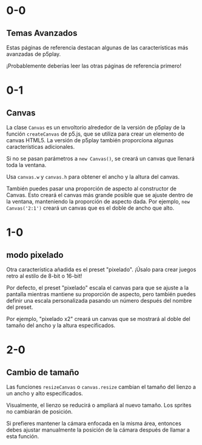 # 0-0

## Temas Avanzados

Estas páginas de referencia destacan algunas de las características más avanzadas de p5play.

¡Probablemente deberías leer las otras páginas de referencia primero!

# 0-1

## Canvas

La clase `Canvas` es un envoltorio alrededor de la versión de p5play de la función `createCanvas` de p5.js, que se utiliza para crear un elemento de canvas HTML5. La versión de p5play también proporciona algunas características adicionales.

Si no se pasan parámetros a `new Canvas()`, se creará un canvas que llenará toda la ventana.

Usa `canvas.w` y `canvas.h` para obtener el ancho y la altura del canvas.

También puedes pasar una proporción de aspecto al constructor de Canvas. Esto creará el canvas más grande posible que se ajuste dentro de la ventana, manteniendo la proporción de aspecto dada. Por ejemplo, `new Canvas('2:1')` creará un canvas que es el doble de ancho que alto.

# 1-0

## modo pixelado

Otra característica añadida es el preset "pixelado". ¡Úsalo para crear juegos retro al estilo de 8-bit o 16-bit!

Por defecto, el preset "pixelado" escala el canvas para que se ajuste a la pantalla mientras mantiene su proporción de aspecto, pero también puedes definir una escala personalizada pasando un número después del nombre del preset.

Por ejemplo, "pixelado x2" creará un canvas que se mostrará al doble del tamaño del ancho y la altura especificados.

# 2-0

## Cambio de tamaño

Las funciones `resizeCanvas` o `canvas.resize` cambian el tamaño del lienzo a un ancho y alto especificados.

Visualmente, el lienzo se reducirá o ampliará al nuevo tamaño. Los sprites no cambiarán de posición.

Si prefieres mantener la cámara enfocada en la misma área, entonces debes ajustar manualmente la posición de la cámara después de llamar a esta función.
